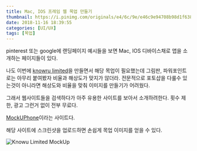 ```yaml
---
title: Mac, IOS 프레임 웹 목업 만들기
thumbnail: https://i.pinimg.com/originals/e4/6c/9e/e46c9e94708b98d1f638cb388d706ef5.png
date: 2018-11-16 18:39:55
categories: [UI/UX]
tags: [목업]
---
```


pinterest 또는 google에 랜딩페이지 예시들을 보면 Mac, IOS 디바이스채로 앱을 소개하는 페이지들이 있다.

<!-- more -->

나도 이번에 [knowru limited](https://www.knowrulimited.com)을 만들면서 해당 목업이 필요했는데 그림판, 파워포인트로는 아무리 붙여봤자 비율과 해상도가 맞지가 않더라.
전문적으로 포토샵을 다룰수 있는것이 아니라면 해상도와 비율을 맞춰 이미지를 만들기가 어려웠다.

그래서 웹사이트들을 검색하다가 아주 유용한 사이트를 보아서 소개하려한다.
횟수 제한, 광고 그런거 없이 전부 무료다.

[MockUPhone](https://mockuphone.com/?fbclid=IwAR3nVDAr5Tjimo5-4Sp7yBv9mQFVApwPjFjXML9jEMPo6Ot09UbYjoXsU-s#ios)이라는 사이트다.

해당 사이트에 스크린샷을 업로드하면 손쉽게 목업 이미지를 얻을 수 있다.

![Knowu Limited MockUp](https://www.knowrulimited.com/assets/images/knowru-dashboard.pngscontent-hkg3-1.xx.fbcdn.net/v/t1.0-9/43007714_178359666390726_8807423532481904640_o.jpg?_nc_cat=111&_nc_ht=scontent-hkg3-1.xx&oh=2a412d038a2d20619561695114983f6c&oe=5C69604F)
<!--stackedit_data:
eyJoaXN0b3J5IjpbNTQ5MTAzMTU3LDEzODE1MjQ2LDE4Nzk4ND
A1MDJdfQ==
-->